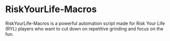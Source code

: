 # RiskYourLife-Macros
RiskYourLife-Macros is a powerful automation script made for Risk Your Life (RYL) players who want to cut down on repetitive grinding and focus on the fun.
